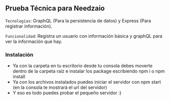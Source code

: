 ## Prueba Técnica para Needzaio


`Tecnologías`: GraphQL (Para la persistencia de datos) y Express (Para registrar información).


`Funcionalidad`: Registra un usuario con información básica y graphQL para ver la información que hay.

### Instalación
- Ya con la carpeta en tu escritorio desde tu consola debes moverte dentro de la carpeta raíz e instalar los package escribiendo npm i o npm install
- Ya con los archivos instalados puedes iniciar el servidor con npm start (en la consola te mostrará el url del servidor)
- Y eso es todo puedes probar el pequeño servidor :)
